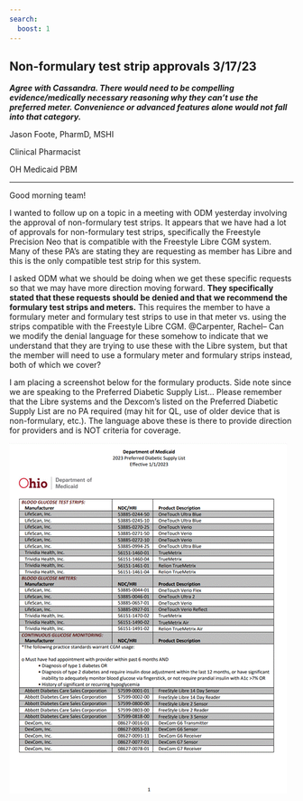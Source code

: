 ```yaml
---
search:
  boost: 1
---
```


## Non-formulary test strip approvals 3/17/23

***Agree with Cassandra. There would need to be compelling evidence/medically necessary reasoning why they can’t use the preferred meter. Convenience or advanced features alone would not fall into that category.***

Jason Foote, PharmD, MSHI

Clinical Pharmacist

OH Medicaid PBM

------------

Good morning team! 

I wanted to follow up on a topic in a meeting with ODM yesterday involving the approval of non-formulary test strips. It appears that we have had a lot of approvals for non-formulary test strips, specifically the Freestyle Precision Neo that is compatible with the Freestyle Libre CGM system. Many of these PA’s are stating they are requesting as member has Libre and   this is the only compatible test strip for this system.

I asked ODM what we should be doing when we get these specific requests so that we may have more direction moving forward. **They specifically stated that these requests should be denied and that we recommend the formulary test strips and meters.** This requires the member to have a formulary meter and formulary test strips to use in that meter vs. using the strips compatible with the Freestyle Libre CGM. @Carpenter, Rachel– Can we modify the denial language for these somehow to indicate that we understand that they are trying to use these with the Libre system, but that the member will need to use a formulary meter and formulary strips instead, both of which we cover? 

I am placing a screenshot below for the formulary products. Side note since we are speaking to the Preferred Diabetic Supply List… Please remember that the Libre systems and the Dexcom’s listed on the Preferred Diabetic Supply List are no PA required (may hit for QL, use of older device that is non-formulary, etc.). The language above these is there to provide direction for providers and is NOT criteria for coverage.

![Alt text](../../img/Pharmacist_Reference_Guide_Attachments/formulary%20products.gif)
